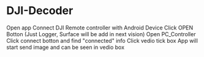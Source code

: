 # DJI-Decoder
Open app
Connect DJI Remote controller with Android Device
Click OPEN Botton (Just Logger, Surface will be add in next vision)
Open PC_Controller
Click connect botton and find "connected" info
Click vedio tick box
App will start send image and can be seen in vedio box
